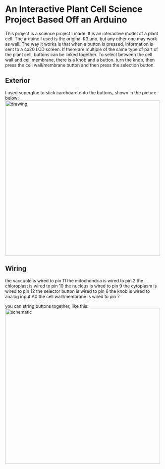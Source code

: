 # An Interactive Plant Cell Science Project Based Off an Arduino

This project is a science project I made. It is an interactive model of a plant cell. The arduino I used is the original R3 uno, but any other one may work as well. The way it works is that when a button is pressed, information is sent to a 4x20 LCD screen. If there are multiple of the same type of part of the plant cell, buttons can be linked together. To select between the cell wall and cell membrane, there is a knob and a button. turn the knob, then press the cell wall/membrane button and then press the selection button.

## Exterior
I used superglue to stick cardboard onto the buttons, shown in the picture below:
<img src="../assets/cell.jpg" alt="drawing" width="500"/>


## Wiring
the vaccuole is wired to pin 11
the mitochondria is wired to pin 2
the chloroplast is wired to pin 10
the nucleus is wired to pin 9
the cytoplasm is wired to pin 12
the selector button is wired to pin 6
the knob is wired to analog input A0
the cell wall/membrane is wired to pin 7

you can string buttons together, like this:
<br>
<img src="../assets/schematic.png" alt="schematic" width="500"/>
